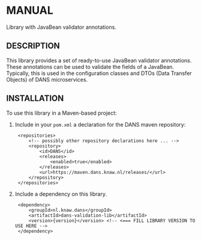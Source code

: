 MANUAL
======

Library with JavaBean validator annotations.

DESCRIPTION
-----------

This library provides a set of ready-to-use JavaBean validator annotations. These annotations can be used to validate the fields of a JavaBean. Typically, this
is used in the configuration classes and DTOs (Data Transfer Objects) of DANS microservices.

INSTALLATION
------------

To use this library in a Maven-based project:

1. Include in your `pom.xml` a declaration for the DANS maven repository:

        <repositories>
            <!-- possibly other repository declarations here ... -->
            <repository>
                <id>DANS</id>
                <releases>
                    <enabled>true</enabled>
                </releases>
                <url>https://maven.dans.knaw.nl/releases/</url>
            </repository>
        </repositories>

2. Include a dependency on this library.

        <dependency>
            <groupId>nl.knaw.dans</groupId>
            <artifactId>dans-validation-lib</artifactId>
            <version>{version}</version> <!-- <=== FILL LIBRARY VERSION TO USE HERE -->
        </dependency>
